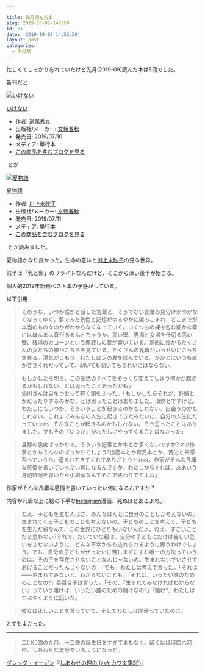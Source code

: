 ```yaml
---

title: 先月読んだ本
slug: 2019-10-05-145350
id: 61
date: '2019-10-05 14:53:50'
layout: post
categories:
  - 未分類
---
```


忙しくてしっかり忘れていたけど先月(2019-09)読んだ本は5冊でした。

新刊だと



[![いけない](https://images-fe.ssl-images-amazon.com/images/I/51d9MqPUCsL._SL160_.jpg "いけない")](http://www.amazon.co.jp/exec/obidos/ASIN/4163910514/peipeipe-22/)



[いけない](http://www.amazon.co.jp/exec/obidos/ASIN/4163910514/peipeipe-22/)

*   作者: [道尾秀介](http://d.hatena.ne.jp/keyword/%C6%BB%C8%F8%BD%A8%B2%F0)
*   出版社/メーカー: [文藝春秋](http://d.hatena.ne.jp/keyword/%CA%B8%E9%BA%BD%D5%BD%A9)
*   発売日: 2019/07/10
*   メディア: 単行本
*   [この商品を含むブログを見る](http://d.hatena.ne.jp/asin/4163910514/peipeipe-22)







 とか



[![夏物語](https://images-fe.ssl-images-amazon.com/images/I/41f0SluHC7L._SL160_.jpg "夏物語")](http://www.amazon.co.jp/exec/obidos/ASIN/4163910549/peipeipe-22/)



[夏物語](http://www.amazon.co.jp/exec/obidos/ASIN/4163910549/peipeipe-22/)

*   作者: [川上未映子](http://d.hatena.ne.jp/keyword/%C0%EE%BE%E5%CC%A4%B1%C7%BB%D2)
*   出版社/メーカー: [文藝春秋](http://d.hatena.ne.jp/keyword/%CA%B8%E9%BA%BD%D5%BD%A9)
*   発売日: 2019/07/11
*   メディア: 単行本
*   [この商品を含むブログを見る](http://d.hatena.ne.jp/asin/4163910549/peipeipe-22)







 とか読みました。

夏物語かなり良かった。生命の意味と[川上未映子](http://d.hatena.ne.jp/keyword/%C0%EE%BE%E5%CC%A4%B1%C7%BB%D2)の見る世界。

前半は「乳と卵」のリライトなんだけど、そこから深い後半が始まる。

個人的2019年新刊ベスト本の予感がしている。

以下引用

> そのうち、いつか誰かと話した言葉と、そうでない言葉の見分けがつかなくなってゆく。夢でみた景色と記憶がゆるやかに編みこまれ、どこまでが本当のものなのかがわからなくなっていく。いくつもの裸を包む細かな霧にはほんまは音があるんとちゃうか。高い壁、男湯と女湯を仕切る高い壁、銭湯のカコーンという鹿威しの音が響いている。湯船に浸かるたくさんの女たちの裸がこちらを見ている。たくさんの乳首がいっせいにこっちを見る。湯気がこもり、わたしは足の裏を揉んでいる。かかとはいつも皮がささくれだっていて、剥いても剥いてもきれいにはならない。

> もしかしたら明日、この生活のすべてをそっくり変えてしまう何かが起きるかもしれない、とは思ったことあったかも」  
> 仙川さんは目をつむって軽く頭をふった。「もしかしたらそれが、妊娠とかだったりするのかな、とは思ったことはありました。漠然とですけど。わたしにもいつか、そういうことが起きるのかもしれない、出会うのかもしれない、これまでみんなの人生に起きてきたみたいに、自分の人生にだっていつか、そんなことが起きるのかもしれない。そう思ったことはありました。でもその『いつか』がわたしにやってくることはなかった」

> 旦那の愚痴ばっかりで。そういう記事とか本とか多くないですか?ママ作家とかもそんなのばっかりでしょう?出産本とか育児本とか、苦労と共感系っていうか。産まれてきてくれてありがとうとかね。作家がそんな凡庸な感情を書いていったい何になるんですか。わたしからすれば、ああいう身辺雑記を書いたら小説家なんてそこで終わりですよね」

作家がそんな凡庸な感情を書いていったい何になるんですか？

内容が凡庸な上に絵の下手な[Instagram](http://d.hatena.ne.jp/keyword/Instagram)漫画、死ぬほどあるよね。 

> ねえ、子どもを生む人はさ、みんなほんとに自分のことしか考えないの。生まれてくる子どものことを考えないの。子どものことを考えて、子どもを生んだ親なんて、この世界にひとりもいないんだよ。ねえ、すごいことだと思わない?それで、たいていの親は、自分の子どもにだけは苦しい思いをさせないように、どんな不幸からも逃れられるように願うわけでしょう。でも、自分の子どもがぜったいに苦しまずにすむ唯一の方法っていうのは、その子を存在させないことなんじゃないの。生まれないでいさせてあげることだったんじゃないの」「でも」わたしは考えて言った。「それは――生まれてみないと、わからないことも」「それは、いったい誰のためのことなの?」善百合子は言った。「その、『生まれてみなければわからない』っていう賭けは、いったい誰のための賭けなの?」「賭け?」わたしはつぶやくように訊いた。

> 彼女は正しいことを言っていて、そしてわたしは間違っていたのに。

とてもよかった。

* * *

> 二〇〇四の九月、十二歳の誕生日をすぎてまもなく、ぼくはほぼ四六時中、しあわせな気分でいるようになった。

[グレッグ・イーガン](http://d.hatena.ne.jp/keyword/%A5%B0%A5%EC%A5%C3%A5%B0%A1%A6%A5%A4%A1%BC%A5%AC%A5%F3)『[しあわせの理由 (ハヤカワ文庫SF)](https://amzn.to/358LlJH)』